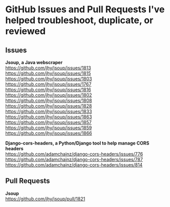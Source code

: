 # GitHub Issues and Pull Requests I've helped troubleshoot, duplicate, or reviewed  

## Issues  
**Jsoup, a Java webscraper**  
https://github.com/jhy/jsoup/issues/1813  
https://github.com/jhy/jsoup/issues/1815  
https://github.com/jhy/jsoup/issues/1803  
https://github.com/jhy/jsoup/issues/1767  
https://github.com/jhy/jsoup/issues/1816  
https://github.com/jhy/jsoup/issues/1802  
https://github.com/jhy/jsoup/issues/1808  
https://github.com/jhy/jsoup/issues/1828  
https://github.com/jhy/jsoup/issues/1833  
https://github.com/jhy/jsoup/issues/1863   
https://github.com/jhy/jsoup/issues/1857  
https://github.com/jhy/jsoup/issues/1859  
https://github.com/jhy/jsoup/issues/1866  

**Django-cors-headers, a Python/Django tool to help manage CORS headers**  
https://github.com/adamchainz/django-cors-headers/issues/776  
https://github.com/adamchainz/django-cors-headers/issues/787  
https://github.com/adamchainz/django-cors-headers/issues/814

## Pull Requests   
**Jsoup**  
https://github.com/jhy/jsoup/pull/1821
